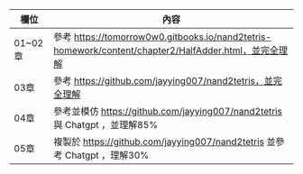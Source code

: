 欄位 | 內容
-----|--------
 01~02章 | 參考 https://tomorrow0w0.gitbooks.io/nand2tetris-homework/content/chapter2/HalfAdder.html，並完全理解
 03章 | 參考 https://github.com/jayying007/nand2tetris，並完全理解
 04章 | 參考並模仿 https://github.com/jayying007/nand2tetris 與 Chatgpt ，並理解85%
 05章 | 複製於 https://github.com/jayying007/nand2tetris 並參考 Chatgpt ，理解30%